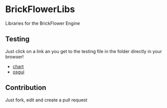 # BrickFlowerLibs
Libraries for the BrickFlower Engine

## Testing
Just click on a link an you get to the testing file in the folder directly in your browser!

- [chart](https://raw.githack.com/Thecoolpeople/BrickFlowerLibs/main/chart/0testing.html)
- [osgui](https://raw.githack.com/Thecoolpeople/BrickFlowerLibs/main/osgui/0testing.html)

## Contribution
Just fork, edit and create a pull request
